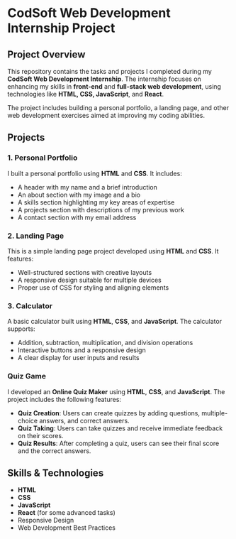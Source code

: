 # CodSoft Web Development Internship Project

## Project Overview
This repository contains the tasks and projects I completed during my **CodSoft Web Development Internship**. The internship focuses on enhancing my skills in **front-end** and **full-stack web development**, using technologies like **HTML, CSS, JavaScript**, and **React**.

The project includes building a personal portfolio, a landing page, and other web development exercises aimed at improving my coding abilities.

## Projects

### 1. Personal Portfolio
I built a personal portfolio using **HTML** and **CSS**. It includes:
- A header with my name and a brief introduction
- An about section with my image and a bio
- A skills section highlighting my key areas of expertise
- A projects section with descriptions of my previous work
- A contact section with my email address

### 2. Landing Page
This is a simple landing page project developed using **HTML** and **CSS**. It features:
- Well-structured sections with creative layouts
- A responsive design suitable for multiple devices
- Proper use of CSS for styling and aligning elements

### 3. Calculator
A basic calculator built using **HTML**, **CSS**, and **JavaScript**. The calculator supports:
- Addition, subtraction, multiplication, and division operations
- Interactive buttons and a responsive design
- A clear display for user inputs and results

### Quiz Game
I developed an **Online Quiz Maker** using **HTML**, **CSS**, and **JavaScript**. The project includes the following features:
- **Quiz Creation**: Users can create quizzes by adding questions, multiple-choice answers, and correct answers.
- **Quiz Taking**: Users can take quizzes and receive immediate feedback on their scores.
- **Quiz Results**: After completing a quiz, users can see their final score and the correct answers.


## Skills & Technologies
- **HTML**
- **CSS**
- **JavaScript**
- **React** (for some advanced tasks)
- Responsive Design
- Web Development Best Practices
